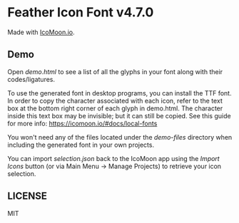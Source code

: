 # Feather Icon Font v4.7.0

Made with [IcoMoon.io](https://icomoon.io).

## Demo

Open *demo.html* to see a list of all the glyphs in your font along with their codes/ligatures.

To use the generated font in desktop programs, you can install the TTF font. In order to copy the character associated with each icon, refer to the text box at the bottom right corner of each glyph in demo.html. The character inside this text box may be invisible; but it can still be copied. See this guide for more info: https://icomoon.io/#docs/local-fonts

You won't need any of the files located under the *demo-files* directory when including the generated font in your own projects.

You can import *selection.json* back to the IcoMoon app using the *Import Icons* button (or via Main Menu → Manage Projects) to retrieve your icon selection.

## LICENSE

MIT
